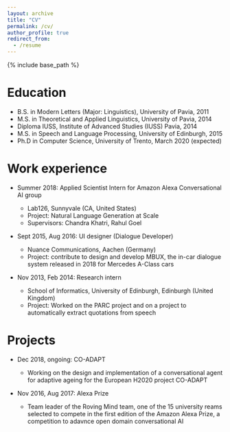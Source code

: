 ```yaml
---
layout: archive
title: "CV"
permalink: /cv/
author_profile: true
redirect_from:
  - /resume
---
```


{% include base_path %}

Education
======
* B.S. in Modern Letters (Major: Linguistics), University of Pavia, 2011
* M.S. in Theoretical and Applied Linguistics, University of Pavia, 2014
* Diploma IUSS, Institute of Advanced Studies (IUSS) Pavia, 2014
* M.S. in Speech and Language Processing, University of Edinburgh, 2015
* Ph.D in Computer Science, University of Trento, March 2020 (expected)

Work experience
======
* Summer 2018: Applied Scientist Intern for Amazon Alexa Conversational AI group
  * Lab126, Sunnyvale (CA, United States)
  * Project: Natural Language Generation at Scale
  * Supervisors: Chandra Khatri, Rahul Goel

* Sept 2015, Aug 2016: UI designer (Dialogue Developer)
  * Nuance Communications, Aachen (Germany)
  * Project: contribute to design and develop MBUX, the in-car dialogue system released in 2018 for Mercedes A-Class cars
  
* Nov 2013, Feb 2014: Research intern 
  * School of Informatics, University of Edinburgh, Edinburgh (United Kingdom)
  * Project: Worked on the PARC project and on a project to automatically extract quotations from speech
  
Projects
======
* Dec 2018, ongoing: CO-ADAPT
  * Working on the design and implementation of a conversational agent for adaptive ageing for the European H2020 project CO-ADAPT

* Nov 2016, Aug 2017: Alexa Prize
  * Team leader of the Roving Mind team, one of the 15 university reams selected to compete in the first edition of the Amazon Alexa Prize, a competition to adavnce open domain conversational AI 
  


